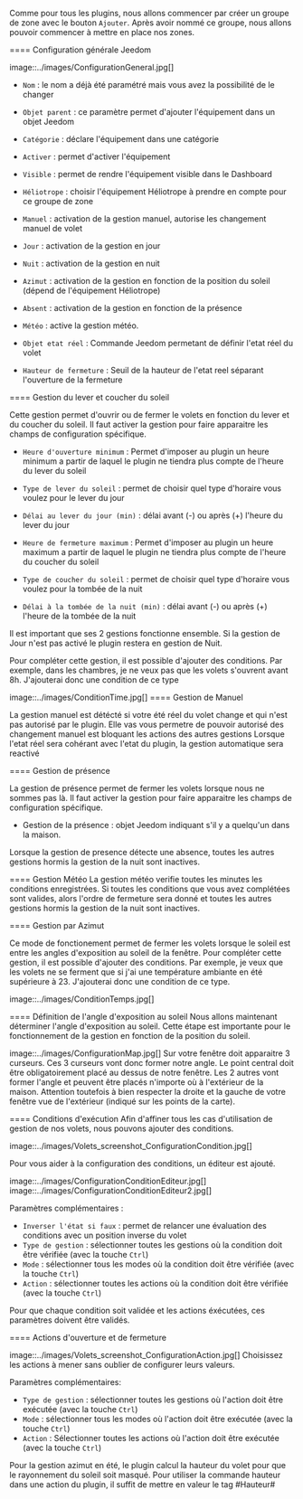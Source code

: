 Comme pour tous les plugins, nous allons commencer par créer un groupe de zone avec le bouton `Ajouter`.
Après avoir nommé ce groupe, nous allons pouvoir commencer à mettre en place nos zones.

==== Configuration générale Jeedom

image::../images/ConfigurationGeneral.jpg[]
* `Nom` : le nom a déjà été paramétré mais vous avez la possibilité de le changer
* `Objet parent` : ce paramètre permet d'ajouter l'équipement dans un objet Jeedom
* `Catégorie` : déclare l'équipement dans une catégorie
* `Activer` : permet d'activer l'équipement
* `Visible` : permet de rendre l'équipement visible dans le Dashboard
* `Héliotrope` : choisir l'équipement Héliotrope à prendre en compte pour ce groupe de zone

* `Manuel` : activation de la gestion manuel, autorise les changement manuel de volet
* `Jour` : activation de la gestion en jour 
* `Nuit` : activation de la gestion en nuit
* `Azimut` : activation de la gestion en fonction de la position du soleil (dépend de l'équipement Héliotrope)
* `Absent` : activation de la gestion en fonction de la présence
* `Météo` : active la gestion météo. 

* `Objet etat réel` : Commande Jeedom permetant de définir l'etat réel du volet
* `Hauteur de fermeture` : Seuil de la hauteur de l'etat reel séparant l'ouverture de la fermeture

==== Gestion du lever et coucher du soleil

Cette gestion permet d'ouvrir ou de fermer le volets en fonction du lever et du coucher du soleil.
Il faut activer la gestion pour faire apparaitre les champs de configuration spécifique.

* `Heure d'ouverture minimum` : Permet d'imposer au plugin un heure minimum a partir de laquel le plugin ne tiendra plus compte de l'heure du lever du soleil 
* `Type de lever du soleil` : permet de choisir quel type d'horaire vous voulez pour le lever du jour
* `Délai au lever du jour (min)` : délai avant (-) ou après (+) l'heure du lever du jour

* `Heure de fermeture maximum` :  Permet d'imposer au plugin un heure maximum a partir de laquel le plugin ne tiendra plus compte de l'heure du coucher du soleil 
* `Type de coucher du soleil` : permet de choisir quel type d'horaire vous voulez pour la tombée de la nuit
* `Délai à la tombée de la nuit (min)` : délai avant (-) ou après (+) l'heure de la tombée de la nuit

Il est important que ses 2 gestions fonctionne ensemble.
Si la gestion de Jour n'est pas activé le plugin restera en gestion de Nuit.

Pour compléter cette gestion, il est possible d'ajouter des conditions.
Par exemple, dans les chambres, je ne veux pas que les volets s'ouvrent avant 8h.
J'ajouterai donc une condition de ce type

image::../images/ConditionTime.jpg[]
==== Gestion de Manuel

La gestion manuel est détécté si votre été réel du volet change et qui n'est pas autorisé par le plugin.
Elle vas vous permetre de pouvoir autorisé des changement manuel est bloquant les actions des autres gestions
Lorsque l'etat réel sera cohérant avec l'etat du plugin, la gestion automatique sera reactivé

==== Gestion de présence

La gestion de présence permet de fermer les volets lorsque nous ne sommes pas là.
Il faut activer la gestion pour faire apparaitre les champs de configuration spécifique.

* Gestion de la présence : objet Jeedom indiquant s'il y a quelqu'un dans la maison.

Lorsque la gestion de presence détecte une absence, toutes les autres gestions hormis la gestion de la nuit sont inactives.

==== Gestion Météo
La gestion météo verifie toutes les minutes les conditions enregistrées.
Si toutes les conditions que vous avez complétées sont valides, alors l'ordre de fermeture sera donné et toutes les autres gestions hormis la gestion de la nuit sont inactives.

==== Gestion par Azimut

Ce mode de fonctionement permet de fermer les volets lorsque le soleil est entre les angles d'exposition au soleil de la fenêtre.
Pour compléter cette gestion, il est possible d'ajouter des conditions.
Par exemple, je veux que les volets ne se ferment que si j'ai une température ambiante en été supérieure à 23.
J'ajouterai donc une condition de ce type.

image::../images/ConditionTemps.jpg[]

==== Définition de l'angle d'exposition au soleil 
Nous allons maintenant déterminer l'angle d'exposition au soleil.
Cette étape est importante pour le fonctionnement de la gestion en fonction de la position du soleil.

image::../images/ConfigurationMap.jpg[]
Sur votre fenêtre doit apparaitre 3 curseurs. 
Ces 3 curseurs vont donc former notre angle.
Le point central doit être obligatoirement placé au dessus de notre fenêtre. 
Les 2 autres vont former l'angle et peuvent être placés n'importe où à l'extérieur de la maison. 
Attention toutefois à bien respecter la droite et la gauche de votre fenêtre vue de l'extérieur (indiqué sur les points de la carte).

==== Conditions d'exécution
Afin d'affiner tous les cas d'utilisation de gestion de nos volets, nous pouvons ajouter des conditions.

image::../images/Volets_screenshot_ConfigurationCondition.jpg[]

Pour vous aider à la configuration des conditions, un éditeur est ajouté.

image::../images/ConfigurationConditionEditeur.jpg[]
image::../images/ConfigurationConditionEditeur2.jpg[]

Paramètres complémentaires :

* `Inverser l'état si faux` : permet de relancer une évaluation des conditions avec un position inverse du volet
* `Type de gestion` : sélectionner toutes les gestions où la condition doit être vérifiée (avec la touche `Ctrl`)
* `Mode` : sélectionner tous les modes où la condition doit être vérifiée (avec la touche `Ctrl`)
* `Action` : sélectionner toutes les actions où la condition doit être vérifiée (avec la touche `Ctrl`)

Pour que chaque condition soit validée et les actions éxécutées, ces paramètres doivent être validés.

==== Actions d'ouverture et de fermeture

image::../images/Volets_screenshot_ConfigurationAction.jpg[]
Choisissez les actions à mener sans oublier de configurer leurs valeurs.

Paramètres complémentaires:

* `Type de gestion` : sélectionner toutes les gestions où l'action doit être exécutée (avec la touche `Ctrl`)
* `Mode` : sélectionner tous les modes où l'action doit être exécutée (avec la touche `Ctrl`)
* `Action` : Sélectionner toutes les actions où l'action doit être exécutée (avec la touche `Ctrl`)

Pour la gestion azimut en été, le plugin calcul la hauteur du volet pour que le rayonnement du soleil soit masqué.
Pour utiliser la commande hauteur dans une action du plugin, il suffit de mettre en valeur le tag #Hauteur#
